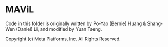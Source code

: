 # MAViL

Code in this folder is originally written by Po-Yao (Bernie) Huang & Shang-Wen (Daniel) Li, and modified by Yuan Tseng.

Copyright (c) Meta Platforms, Inc. All Rights Reserved.